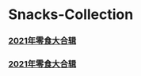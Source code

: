 # Snacks-Collection


### [2021年零食大合辑](https://github.com/shen4-4/Snacks-Collection/issues/2)

### [2021年零食大合辑](https://github.com/shen4-4/Snacks-Collection/issues/1)

